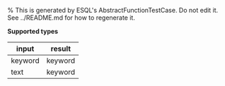 % This is generated by ESQL's AbstractFunctionTestCase. Do not edit it. See ../README.md for how to regenerate it.

**Supported types**

| input | result |
| --- | --- |
| keyword | keyword |
| text | keyword |

